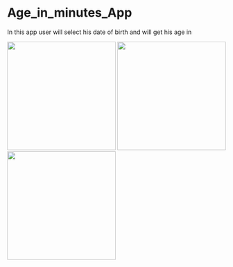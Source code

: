 # Age_in_minutes_App
In this app user will select his date of birth and will get his age in

<p align = "left">
  <img src= "https://user-images.githubusercontent.com/59731205/137091952-2b247623-e011-43e4-a067-c64845ab8cb8.jpg" width = "250">
  <img src="https://user-images.githubusercontent.com/59731205/137092312-a3161436-f4b3-41be-a74a-c635d54dd551.gif" width = "250">
  <img src= "https://user-images.githubusercontent.com/59731205/137092404-37bc6faa-1bb3-4bfc-a965-31a456285785.jpg" width = "250">
</p>
